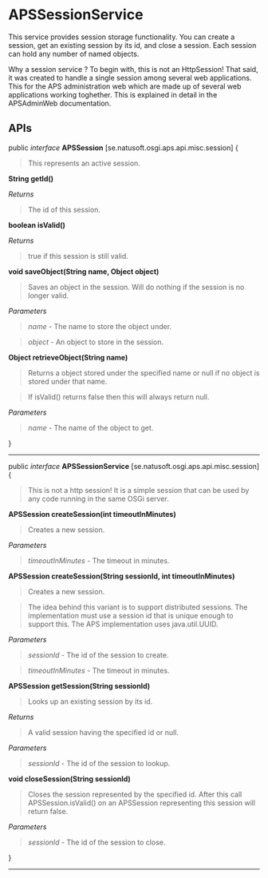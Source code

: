# APSSessionService

This service provides session storage functionality. You can create a session, get an existing session by its id, and close a session. Each session can hold any number of named objects.

Why a session service ? To begin with, this is not an HttpSession! That said, it was created to handle a single session among several web applications. This for the APS administration web which are made up of several web applications working toghether. This is explained in detail in the APSAdminWeb documentation.

## APIs

public _interface_ __APSSession__   [se.natusoft.osgi.aps.api.misc.session] {

>  This represents an active session. 

__String getId()__

>  

_Returns_

> The id of this session.

__boolean isValid()__

>  

_Returns_

> true if this session is still valid.

__void saveObject(String name, Object object)__

>  Saves an object in the session. Will do nothing if the session is no longer valid.  

_Parameters_

> _name_ - The name to store the object under. 

> _object_ - An object to store in the session. 

__Object retrieveObject(String name)__

>  Returns a object stored under the specified name or null if no object is stored under that name. 

> If isValid() returns false then this will always return null.  

_Parameters_

> _name_ - The name of the object to get. 

}

----

    

public _interface_ __APSSessionService__   [se.natusoft.osgi.aps.api.misc.session] {

>  This is not a http session! It is a simple session that can be used by any code running in the same OSGi server. 











__APSSession createSession(int timeoutInMinutes)__

>  Creates a new session.  

_Parameters_

> _timeoutInMinutes_ - The timeout in minutes. 

__APSSession createSession(String sessionId, int timeoutInMinutes)__

>  Creates a new session. 

> The idea behind this variant is to support distributed sessions. The implementation must use a session id that is unique enough to support this. The APS implementation uses java.util.UUID.  

_Parameters_

> _sessionId_ - The id of the session to create. 

> _timeoutInMinutes_ - The timeout in minutes. 

__APSSession getSession(String sessionId)__

>  Looks up an existing session by its id.  

_Returns_

> A valid session having the specified id or null.

_Parameters_

> _sessionId_ - The id of the session to lookup. 

__void closeSession(String sessionId)__

>  Closes the session represented by the specified id. After this call APSSession.isValid() on an APSSession representing this session will return false.  

_Parameters_

> _sessionId_ - The id of the session to close. 

}

----

    

